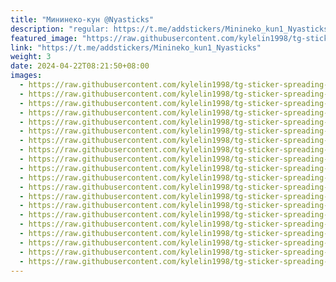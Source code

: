 ```yaml
---
title: "Мининеко-кун @Nyasticks"
description: "regular: https://t.me/addstickers/Minineko_kun1_Nyasticks"
featured_image: "https://raw.githubusercontent.com/kylelin1998/tg-sticker-spreading-worldwide-images/main/img/e9c851fd-4088-44be-aa4e-141876d1824e.jpg"
link: "https://t.me/addstickers/Minineko_kun1_Nyasticks"
weight: 3
date: 2024-04-22T08:21:50+08:00
images:
  - https://raw.githubusercontent.com/kylelin1998/tg-sticker-spreading-worldwide-images/main/img/e9c851fd-4088-44be-aa4e-141876d1824e.jpg
  - https://raw.githubusercontent.com/kylelin1998/tg-sticker-spreading-worldwide-images/main/img/5a72c1ff-2d31-4122-b807-d364e5e0ac21.jpg
  - https://raw.githubusercontent.com/kylelin1998/tg-sticker-spreading-worldwide-images/main/img/6c285658-b3ba-4b6c-9b74-e9671ede9139.jpg
  - https://raw.githubusercontent.com/kylelin1998/tg-sticker-spreading-worldwide-images/main/img/196baa8f-9a1c-4e4b-baa2-fc1eb5fd5d11.jpg
  - https://raw.githubusercontent.com/kylelin1998/tg-sticker-spreading-worldwide-images/main/img/56d71c59-d2fa-4570-95dd-2603d7ddf140.jpg
  - https://raw.githubusercontent.com/kylelin1998/tg-sticker-spreading-worldwide-images/main/img/e3ad54fb-1a63-4422-8130-109731c07097.jpg
  - https://raw.githubusercontent.com/kylelin1998/tg-sticker-spreading-worldwide-images/main/img/26ea3a7a-5bf2-4aec-a056-2c89a0b14385.jpg
  - https://raw.githubusercontent.com/kylelin1998/tg-sticker-spreading-worldwide-images/main/img/3fbc2b5a-71b9-4daa-bfea-c4dea00c1283.jpg
  - https://raw.githubusercontent.com/kylelin1998/tg-sticker-spreading-worldwide-images/main/img/b26f627a-9e16-4177-8ab1-a700c597747e.jpg
  - https://raw.githubusercontent.com/kylelin1998/tg-sticker-spreading-worldwide-images/main/img/9e3259ba-f685-4608-beca-db360e96b82a.jpg
  - https://raw.githubusercontent.com/kylelin1998/tg-sticker-spreading-worldwide-images/main/img/a67bcac6-85b4-45ab-974f-271a89015e21.jpg
  - https://raw.githubusercontent.com/kylelin1998/tg-sticker-spreading-worldwide-images/main/img/4a3e488b-f103-460e-8897-a7a8932ba869.jpg
  - https://raw.githubusercontent.com/kylelin1998/tg-sticker-spreading-worldwide-images/main/img/d3abbe50-378f-4292-bb5f-027a149086a3.jpg
  - https://raw.githubusercontent.com/kylelin1998/tg-sticker-spreading-worldwide-images/main/img/c58a55b2-940e-4efc-b55d-de5fa4cee533.jpg
  - https://raw.githubusercontent.com/kylelin1998/tg-sticker-spreading-worldwide-images/main/img/2aab87c4-fcb6-437d-a93b-c97ed25b1f07.jpg
  - https://raw.githubusercontent.com/kylelin1998/tg-sticker-spreading-worldwide-images/main/img/ce218296-bc3e-48d4-a389-dad778c1e0bf.jpg
  - https://raw.githubusercontent.com/kylelin1998/tg-sticker-spreading-worldwide-images/main/img/0ddc71e8-da79-40cd-9346-197399af4abe.jpg
  - https://raw.githubusercontent.com/kylelin1998/tg-sticker-spreading-worldwide-images/main/img/3b4a5fd9-150c-4175-aa93-76041be30317.jpg
  - https://raw.githubusercontent.com/kylelin1998/tg-sticker-spreading-worldwide-images/main/img/79c9ac74-d9e0-4049-b101-0b0a5a38ce8c.jpg
  - https://raw.githubusercontent.com/kylelin1998/tg-sticker-spreading-worldwide-images/main/img/ec3733ea-4b59-42c0-be0a-884a6a2da419.jpg
---
```

